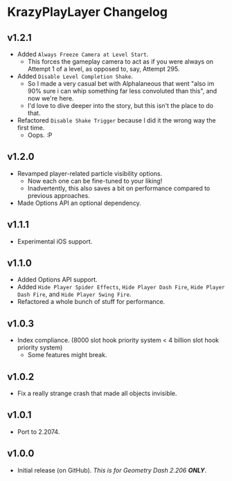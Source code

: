 # KrazyPlayLayer Changelog
## v1.2.1
- Added `Always Freeze Camera at Level Start`.
  - This forces the gameplay camera to act as if you were always on Attempt 1 of a level, as opposed to, say, Attempt 295.
- Added `Disable Level Completion Shake`.
  - So I made a very casual bet with Alphalaneous that went "also im 90% sure i can whip something far less convoluted than this", and now we're here.
  - I'd love to dive deeper into the story, but this isn't the place to do that.
- Refactored `Disable Shake Trigger` because I did it the wrong way the first time.
  - Oops. :P
## v1.2.0
- Revamped player-related particle visibility options.
  - Now each one can be fine-tuned to your liking!
  - Inadvertently, this also saves a bit on performance compared to previous approaches.
- Made Options API an optional dependency.
## v1.1.1
- Experimental iOS support.
## v1.1.0
- Added Options API support.
- Added `Hide Player Spider Effects`, `Hide Player Dash Fire`, `Hide Player Dash Fire`, and `Hide Player Swing Fire`.
- Refactored a whole bunch of stuff for performance.
## v1.0.3
- Index compliance. (8000 slot hook priority system < 4 billion slot hook priority system)
  - Some features might break.
## v1.0.2
- Fix a really strange crash that made all objects invisible.
## v1.0.1
- Port to 2.2074.
## v1.0.0
- Initial release (on GitHub). <cr>*This is for Geometry Dash 2.206* ***__ONLY__***.</c>